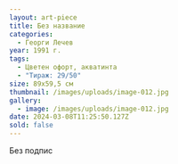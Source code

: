 ```yaml
---
layout: art-piece
title: Без название
categories:
  - Георги Лечев
year: 1991 г.
tags:
  - Цветен офорт, акватинта
  - "Тираж: 29/50"
size: 89х59,5 см
thumbnail: /images/uploads/image-012.jpg
gallery:
  - image: /images/uploads/image-012.jpg
date: 2024-03-08T11:25:50.127Z
sold: false
---
```

Без подпис
